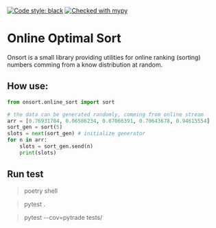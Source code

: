 [![Code style: black](https://img.shields.io/badge/code%20style-black-000000.svg)](https://github.com/psf/black)
[![Checked with mypy](http://www.mypy-lang.org/static/mypy_badge.svg)](http://mypy-lang.org/)


# Online Optimal Sort

Onsort is a small library providing utilities for online ranking (sorting) numbers comming from a know distribution at random.



## How use:

```python
from onsort.online_sort import sort

# the data can be generated randomly, comming from online stream
arr = [0.76931784, 0.06506234, 0.07066391, 0.70643678, 0.94615554]
sort_gen = sort(5)
slots = next(sort_gen) # initialize generator
for n in arr:
    slots = sort_gen.send(n)
    print(slots)
```




## Run test

> poetry shell

> pytest .

> pytest  --cov=pytrade tests/
